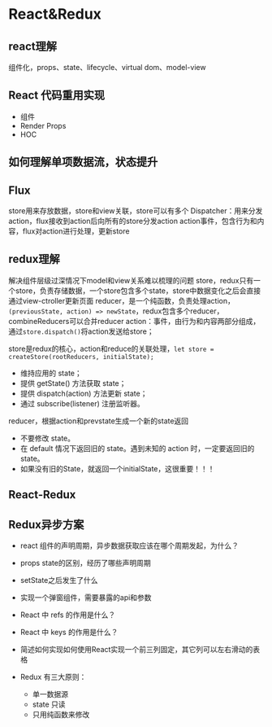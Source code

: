 # React&Redux

## react理解

组件化，props、state、lifecycle、virtual dom、model-view

## React 代码重用实现

+ 组件
+ Render Props
+ HOC

## 如何理解单项数据流，状态提升

## Flux

store用来存放数据，store和view关联，store可以有多个
Dispatcher：用来分发action，flux接收到action后向所有的store分发action
action事件，包含行为和内容，flux对action进行处理，更新store

## redux理解

解决组件层级过深情况下model和view关系难以梳理的问题
store，redux只有一个store，负责存储数据，一个store包含多个state，store中数据变化之后会直接通过view-ctroller更新页面
reducer，是一个纯函数，负责处理action，`(previousState, action) => newState`，redux包含多个reducer，combineReducers可以合并reducer
action：事件，由行为和内容两部分组成，通过`store.dispatch()`将action发送给store；

store是redux的核心，action和reduce的关联处理，`let store = createStore(rootReducers, initialState);`

+ 维持应用的 state；
+ 提供 getState() 方法获取 state；
+ 提供 dispatch(action) 方法更新 state；
+ 通过 subscribe(listener) 注册监听器。

reducer，根据action和prevstate生成一个新的state返回

+ 不要修改 state。
+ 在 default 情况下返回旧的 state。遇到未知的 action 时，一定要返回旧的 state。
+ 如果没有旧的State，就返回一个initialState，这很重要！！！

## React-Redux

## Redux异步方案

+ react 组件的声明周期，异步数据获取应该在哪个周期发起，为什么？
+ props state的区别，经历了哪些声明周期
+ setState之后发生了什么
+ 实现一个弹窗组件，需要暴露的api和参数
+ React 中 refs 的作用是什么？
+ React 中 keys 的作用是什么？
+ 简述如何实现如何使用React实现一个前三列固定，其它列可以左右滑动的表格

+ Redux 有三大原则：
  + 单一数据源
  + state 只读
  + 只用纯函数来修改
